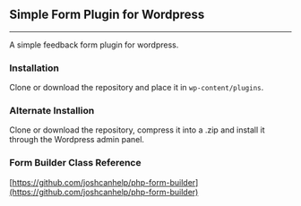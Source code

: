 ## Simple Form Plugin for Wordpress
---
A simple feedback form plugin for wordpress.

### Installation
Clone or download the repository and place it in `wp-content/plugins`.

### Alternate Installion
Clone or download the repository, compress it into a .zip and install it through the Wordpress admin panel.

### Form Builder Class Reference
[https://github.com/joshcanhelp/php-form-builder](https://github.com/joshcanhelp/php-form-builder)